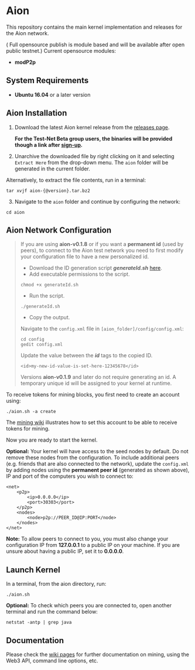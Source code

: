 # Aion

This repository contains the main kernel implementation and releases for the Aion network.

( Full opensource publish is module based and will be available after open public testnet.) 
Current opensource modules:

* **modP2p** 

## System Requirements

* **Ubuntu 16.04** or a later version

## Aion Installation

1. Download the latest Aion kernel release from the [releases page](https://github.com/aionnetwork/aion/releases). 

   **For the Test-Net Beta group users, the binaries will be provided though a link after [sign-up](https://blog.aion.network/testnetsignup-e39c9d6c593).**

2. Unarchive the downloaded file by right clicking on it and selecting `Extract Here` from the drop-down menu. 
The `aion` folder will be generated in the current folder. 
    
Alternatively, to extract the file contents, run in a terminal: 
    
```
tar xvjf aion-{@version}.tar.bz2
```

3. Navigate to the `aion` folder and continue by configuring the network:
    
```
cd aion
```

## Aion Network Configuration

> If you are using **aion-v0.1.8** or if you want a **permanent id** (used by peers), to connect to the Aion test network you need to first modify your configuration file to have a new personalized id. 
>
> - Download the ID generation script ***generateId.sh*** [here](https://github.com/aionnetwork/aion/blob/master/generateId.sh).
> - Add executable permissions to the script.
> ``` 
> chmod +x generateId.sh
> ```
> - Run the script.
>
> ```
> ./generateId.sh
> ```
> - Copy the output.
>
> Navigate to the `config.xml` file in `[aion_folder]/config/config.xml`:
>
> ```
> cd config
> gedit config.xml
> ```
>
> Update the value between the ***id*** tags to the copied ID.
>
> ```
> <id>my-new-id-value-is-set-here-12345678</id>
> ```
> Versions **aion-v0.1.9** and later do not require generating an id. A temporary unique id will be assigned to your kernel at runtime.
<!--In a terminal, run the command below to generate a default configuration: `./aion.sh -c`-->

To receive tokens for mining blocks, you first need to create an account using:
    
```
./aion.sh -a create
```

The [mining wiki](https://github.com/aionnetwork/aion/wiki/Internal-Miner) illustrates how to set this account to be able to receive tokens for mining.

Now you are ready to start the kernel.

**Optional:** Your kernel will have access to the seed nodes by default. Do not remove these nodes from the configuration. To include additional peers (e.g. friends that are also connected to the network), update the `config.xml` by adding nodes using the **permanent peer id** (generated as shown above), IP and port of the computers you wish to connect to:
    
```
<net>
    <p2p>
        <ip>0.0.0.0</ip>
        <port>30303</port>
    </p2p>
    <nodes>
        <node>p2p://PEER_ID@IP:PORT</node>
    </nodes>
</net>
```
    
**Note:** To allow peers to connect to you, you must also change your configuration IP from **127.0.0.1** to a public IP on your machine. If you are unsure about having a public IP, set it to **0.0.0.0**.

## Launch Kernel 

In a terminal, from the aion directory, run: 

```
./aion.sh
```

**Optional:** To check which peers you are connected to, open another terminal and run the command below:

```
netstat -antp | grep java
```

## Documentation

Please check the [wiki pages](https://github.com/aionnetwork/aion/wiki) for further documentation on mining, using the Web3 API, command line options, etc.

<!--For additional Aion **command line options** run:```./aion.sh -h```-->

